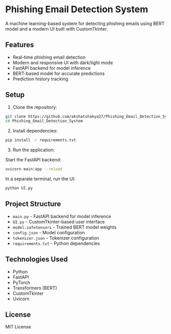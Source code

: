 # Phishing Email Detection System

A machine learning-based system for detecting phishing emails using BERT model and a modern UI built with CustomTkinter.

## Features

- Real-time phishing email detection
- Modern and responsive UI with dark/light mode
- FastAPI backend for model inference
- BERT-based model for accurate predictions
- Prediction history tracking

## Setup

1. Clone the repository:
```bash
git clone https://github.com/akshatshakya27/Phishing_Email_Detection_System.git
cd Phishing_Email_Detection_System
```

2. Install dependencies:
```bash
pip install -r requirements.txt
```

3. Run the application:

Start the FastAPI backend:
```bash
uvicorn main:app --reload
```

In a separate terminal, run the UI:
```bash
python UI.py
```

## Project Structure

- `main.py` - FastAPI backend for model inference
- `UI.py` - CustomTkinter-based user interface
- `model.safetensors` - Trained BERT model weights
- `config.json` - Model configuration
- `tokenizer.json` - Tokenizer configuration
- `requirements.txt` - Python dependencies

## Technologies Used

- Python
- FastAPI
- PyTorch
- Transformers (BERT)
- CustomTkinter
- Uvicorn

## License

MIT License 
